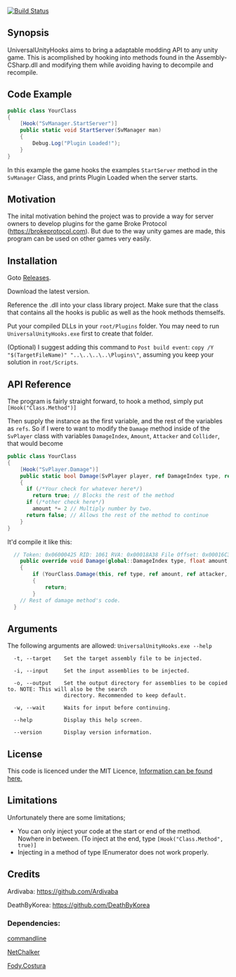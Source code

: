 [![Build Status](https://travis-ci.org/UserR00T/UniversalUnityHooks.svg?branch=master)](https://travis-ci.org/UserR00T/UniversalUnityHooks)

## Synopsis

UniversalUnityHooks aims to bring a adaptable modding API to any unity game. This is acomplished by hooking into methods found in the Assembly-CSharp.dll and modifying them while avoiding having to decompile and recompile.

## Code Example

```cs
public class YourClass
{
	[Hook("SvManager.StartServer")]
	public static void StartServer(SvManager man)
	{
		Debug.Log("Plugin Loaded!");
	}
}
```

In this example the game hooks the examples ``StartServer`` method in the ``SvManager`` Class, and prints Plugin Loaded when the server starts.
## Motivation

The inital motivation behind the project was to provide a way for server owners to develop plugins for the game Broke Protocol (https://brokeprotocol.com). But due to the way unity games are made, this program can be used on other games very easily.

## Installation
Goto [Releases](https://github.com/UserR00T/UniversalUnityHooks/releases).

Download the latest version.

Reference the .dll into your class library project. Make sure that the class that contains all the hooks is public as well as the hook methods themselfs.

Put your compiled DLLs in your ``root/Plugins`` folder. You may need to run ``UniversalUnityHooks.exe`` first to create that folder.

(Optional) I suggest adding this command to ``Post build event``: ``copy /Y "$(TargetFileName)" "..\..\..\..\Plugins\"``, assuming you keep your solution in ``root/Scripts``.

## API Reference

The program is fairly straight forward, to hook a method, simply put `[Hook("Class.Method")]` 

Then supply the instance as the first variable, and the rest of the variables as ``refs``.
So if I were to want to modify the ``Damage`` method inside of the ``SvPlayer`` class with variables ``DamageIndex``, ``Amount``, ``Attacker`` and ``Collider``, that would become
```cs
public class YourClass
{
    [Hook("SvPlayer.Damage")]
    public static bool Damage(SvPlayer player, ref DamageIndex type, ref float amount, ref ShPlayer attacker, ref Collider collider)
    {
      if (/*Your check for whatever here*/)
        return true; // Blocks the rest of the method
      if (/*other check here*/)
        amount *= 2 // Multiply number by two.
      return false; // Allows the rest of the method to continue
    }
}
```
It'd compile it like this:
```cs
  // Token: 0x06000425 RID: 1061 RVA: 0x00018A38 File Offset: 0x00016C38
	public override void Damage(global::DamageIndex type, float amount, global::ShPlayer attacker, Collider collider)
	{
		if (YourClass.Damage(this, ref type, ref amount, ref attacker, ref collider))
		{
			return;
		}
    // Rest of damage method's code.
  }
```

## Arguments
The following arguments are allowed:
``UniversalUnityHooks.exe --help``
```
  -t, --target    Set the target assembly file to be injected.

  -i, --input     Set the input assemblies to be injected.

  -o, --output    Set the output directory for assemblies to be copied to. NOTE: This will also be the search
                  directory. Recommended to keep default.

  -w, --wait      Waits for input before continuing.

  --help          Display this help screen.

  --version       Display version information.
```

## License

This code is licenced under the MIT Licence, [Information can be found here.](https://github.com/UserR00T/UniversalUnityHooks/blob/master/LICENSE)

## Limitations
Unfortunately there are some limitations;
- You can only inject your code at the start or end of the method. Nowhere in between. (To inject at the end, type ``[Hook("Class.Method", true)]``
- Injecting in a method of type IEnumerator does not work properly. 

## Credits

Ardivaba: https://github.com/Ardivaba

DeathByKorea: https://github.com/DeathByKorea

### Dependencies:
[commandline](https://github.com/commandlineparser/commandline)

[NetChalker](https://github.com/UserR00T/NetChalker)

[Fody.Costura](https://github.com/Fody/Costura)